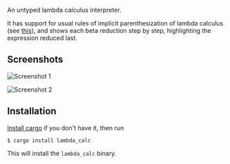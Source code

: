 An untyped lambda calculus interpreter.

It has support for usual rules of implicit parenthesization of lambda calculus
(see [this](https://docs.rs/lambda_calc)), and shows each beta reduction
step by step, highlighting the expression reduced last.

## Screenshots

![Screenshot 1](screenhots/combinators.png)

![Screenshot 2](screenhots/load_add.png)

## Installation

[Install cargo](https://doc.rust-lang.org/cargo/getting-started/installation.html)
if you don't have it, then run

```
$ cargo install lambda_calc
```

This will install the `lambda_calc` binary.
